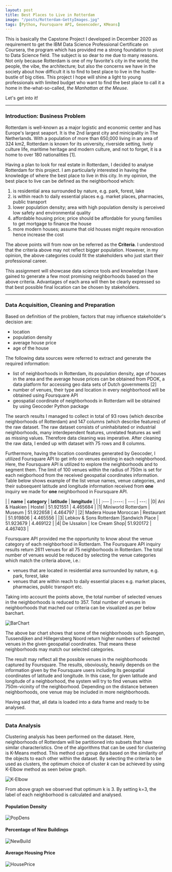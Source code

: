 ```yaml
---
layout: post
title: Best Places to Live in Rotterdam
image: "/posts/Rotterdam-GettyImages.jpg"
tags: [Python, Foursquare API, Geoencoder, KMeans]
---
```


This is basically the Capstone Project I developed in December 2020 as requirement to get the IBM Data Science Professional Certificate on Coursera, the program which has provided me a strong foundation to pivot to Data Science field. The subject is so dear to me due to many reasons. Not only because Rotterdam is one of my favorite's city in the world; the people, the vibe, the architecture; but also the concerns we have in the society about how difficult it is to find to best place to live in the hustle-bustle of big cities. This project I hope will shine a light to young professionals with limited budget who want to find the best place to call it a home in the-what-so-called, *the Manhattan at the Meuse*.

Let's get into it!

---

### Introduction: Business Problem 

Rotterdam is well-known as a major logistic and economic center and has Europe's largest seaport. It is the 2nd largest city and minicipality in The Netherlands. With a population of more than 650,000 living in an area of 324 km2, Rotterdam is known for its university, riverside setting, lively culture life, maritime heritage and modern culture, and not to forget, it is a home to over 180 nationalities [1].

Having a plan to look for real estate in Rotterdam, I decided to analyse Rotterdam for this project. I am particularly interested in having the knowledge of where the best place to live in this city. In my opinion, the best place to live can be defined as the neighborhood which:

1. is residential area surrounded by nature, e.g. park, forest, lake
2. is within reach to daily essential places e.g. market places, pharmacies, public transport
3. lower population density; area with high population density is perceived low safety and environmental quality
4. affordable housing price; price should be affordable for young families to get mortgage to finance the house
5. more modern houses; assume that old houses might require renovation hence increase the cost

The above points will from now on be referred as the **Criteria**. I understood that the criteria above may not reflect bigger population. However, in my opinion, the above categories could fit the stakeholders who just start their professional career.

This assignment will showcase data science tools and knowledge I have gained to generate a few most promising neighborhoods based on the above criteria. Advantages of each area will then be clearly expressed so that best possible final location can be chosen by stakeholders.

---

### Data Acquisition, Cleaning and Preparation
Based on definition of the problem, factors that may influence stakeholder's decision are:

* location
* population density
* average house price
* age of the house

The following data sources were referred to extract and generate the required information:

* list of neighborhoods in Rotterdam, its population density, age of houses in the area and the average house prices can be obtained from PDOK, a data platform for accessing geo data sets of Dutch governments [2]
* number of venues, their type and location in every neighborhood will be obtained using Foursquare API
* geospatial coordinate of neighborhoods in Rotterdam will be obtained by using Geocoder Python package

The search results I managed to collect in total of 93 rows (which describe neighborhoods of Rotterdam) and 147 columns (which describe features) of the raw dataset. The raw dataset consists of uninhabitated or industrial neighborhoods, many interdependent features, unrelated features as well as missing values. Therefore data cleaning was imperative. After cleaning the raw data, I ended up with dataset with 75 rows and 8 columns.

Furthermore, having the location coordinates generated by Geocoder, I utilized Foursquare API to get info on venues existing in each neighborhood. Here, the Foursquare API is utilized to explore the neighborhoods and to segment them. The limit of 100 venues within the radius of 750m is set for each neigborhood from the received geospatial coordinates information. Table below shows example of the list venue names, venue categories, and their subsequent latitude and longitude information received from **one** inquiry we made for **one** neighborhood in Foursquare API. 

| | **name**                | **category**  | **latitude**  | **longitude**     |
| | :---                    |    :----:     |         ---:  |       ---:        |
|0|	Ani & Haakien	          | Hostel        |	51.921551	    | 4.465684          |
|1|	Miniworld Rotterdam	    | Museum	      | 51.922658	    | 4.464797          |
|2|	Madera House	Moroccan  | Restaurant	  | 51.919806	    | 4.465556          |
|3|	Lebkov & Sons Rotterdam	|Sandwich Place	| 51.923679	    | 4.469122          |
|4|	De IJssalon	            | Ice Cream Shop|	51.920172	    | 4.467403          |

Foursquare API provided me the opportunity to know about the venue category of each neighborhood in Rotterdam. The Foursquare API inquiry results return 2611 venues for all 75 neighborhoods in Rotterdam. The total number of venues would be reduced by selecting the venue categories which match the criteria above, i.e.:

* venues that are located in residential area surrounded by nature, e.g. park, forest, lake
* venues that are within reach to daily essential places e.g. market places, pharmacies, public transport etc.

Taking into account the points above, the total number of selected venues in the neighborhoods is reduced to 357. Total number of venues in neighborhoods that mached our criteria can be visualized as per below barchart.

![BarChart](/img/posts/NmbrVenues.jpg "BarChart")

The above bar chart shows that some of the neighborhoods such Spangen, Tussendijken and Hillegersberg Noord return higher numbers of selected venues in the given geospatial coordinates. That means these neighborhoods may match our selected categories.

The result may reflect all the possible venues in the neighborhoods captured by Foursquare. The results, oboviously, heavily depends on the information given by the Foursquare users including its geospatial coordinates of latitude and longitude. In this case, for given latitude and longitude of a neighborhood, the system will try to find venues within 750m-vicinity of the neighborhood. Depending on the distance between neighborhoods, one venue may be included in more neighborhoods.

Having said that, all data is loaded into a data frame and ready to be analysed.

---

### Data Analysis

Clustering analysis has been performed on the dataset. Here, neighborhoods of Rotterdam will be partitioned into subsets that have similar characteristics. One of the algorithms that can be used for clustering is K-Means method. This method can group data based on the similarity of the objects to each other within the dataset. By selecting the criteria to be used as clusters, the optimum choice of cluster *k* can be achieved by using K-Elbow method as seen below graph.

![K-Elbow](/img/posts/K-Elbow.jpg "K-Elbow")

From above graph we observed that optimum k is 3. By setting k=3, the label of each neighborhood is calculated and analysed. 

#### Population Density

![PopDens](/img/posts/podens.jpg "Population Density")

#### Percentage of New Buildings

![NewBuild](/img/posts/newbild.jpg "Percentage of New Buildings")

#### Average Housing Price

![HousePrice](/img/posts/houseprice.jpg "Average Housing Price")
